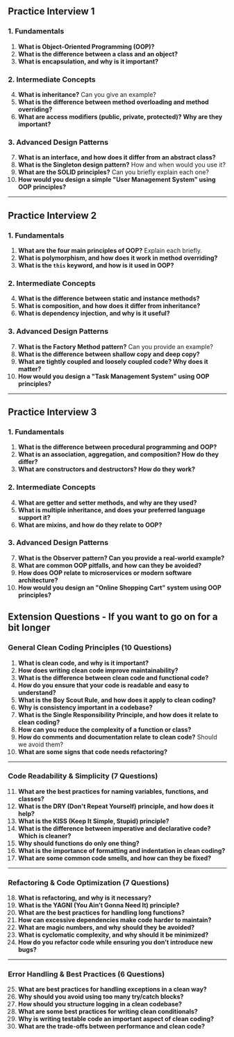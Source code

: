 ## Practice Interview 1

### **1. Fundamentals**
1. **What is Object-Oriented Programming (OOP)?**  
2. **What is the difference between a class and an object?**  
3. **What is encapsulation, and why is it important?**  

### **2. Intermediate Concepts**
4. **What is inheritance?** Can you give an example?  
5. **What is the difference between method overloading and method overriding?**  
6. **What are access modifiers (public, private, protected)? Why are they important?**  

### **3. Advanced Design Patterns**
7. **What is an interface, and how does it differ from an abstract class?**  
8. **What is the Singleton design pattern?** How and when would you use it?  
9. **What are the SOLID principles?** Can you briefly explain each one?  
10. **How would you design a simple "User Management System" using OOP principles?**  

---

## Practice Interview 2

### **1. Fundamentals**
1. **What are the four main principles of OOP?** Explain each briefly.  
2. **What is polymorphism, and how does it work in method overriding?**  
3. **What is the `this` keyword, and how is it used in OOP?**  

### **2. Intermediate Concepts**
4. **What is the difference between static and instance methods?**  
5. **What is composition, and how does it differ from inheritance?**  
6. **What is dependency injection, and why is it useful?**  

### **3. Advanced Design Patterns**
7. **What is the Factory Method pattern?** Can you provide an example?  
8. **What is the difference between shallow copy and deep copy?**  
9. **What are tightly coupled and loosely coupled code? Why does it matter?**  
10. **How would you design a "Task Management System" using OOP principles?**  

---

## Practice Interview 3

### **1. Fundamentals**
1. **What is the difference between procedural programming and OOP?**  
2. **What is an association, aggregation, and composition? How do they differ?**  
3. **What are constructors and destructors? How do they work?**  

### **2. Intermediate Concepts**
4. **What are getter and setter methods, and why are they used?**  
5. **What is multiple inheritance, and does your preferred language support it?**  
6. **What are mixins, and how do they relate to OOP?**  

### **3. Advanced Design Patterns**
7. **What is the Observer pattern? Can you provide a real-world example?**  
8. **What are common OOP pitfalls, and how can they be avoided?**  
9. **How does OOP relate to microservices or modern software architecture?**  
10. **How would you design an "Online Shopping Cart" system using OOP principles?**  

## **Extension Questions - If you want to go on for a bit longer**

### **General Clean Coding Principles (10 Questions)**
1. **What is clean code, and why is it important?**  
2. **How does writing clean code improve maintainability?**  
3. **What is the difference between clean code and functional code?**  
4. **How do you ensure that your code is readable and easy to understand?**  
5. **What is the Boy Scout Rule, and how does it apply to clean coding?**  
6. **Why is consistency important in a codebase?**  
7. **What is the Single Responsibility Principle, and how does it relate to clean coding?**  
8. **How can you reduce the complexity of a function or class?**  
9. **How do comments and documentation relate to clean code?** Should we avoid them?  
10. **What are some signs that code needs refactoring?**  

---

### **Code Readability & Simplicity (7 Questions)**
11. **What are the best practices for naming variables, functions, and classes?**  
12. **What is the DRY (Don't Repeat Yourself) principle, and how does it help?**  
13. **What is the KISS (Keep It Simple, Stupid) principle?**  
14. **What is the difference between imperative and declarative code? Which is cleaner?**  
15. **Why should functions do only one thing?**  
16. **What is the importance of formatting and indentation in clean coding?**  
17. **What are some common code smells, and how can they be fixed?**  

---

### **Refactoring & Code Optimization (7 Questions)**
18. **What is refactoring, and why is it necessary?**  
19. **What is the YAGNI (You Ain’t Gonna Need It) principle?**  
20. **What are the best practices for handling long functions?**  
21. **How can excessive dependencies make code harder to maintain?**  
22. **What are magic numbers, and why should they be avoided?**  
23. **What is cyclomatic complexity, and why should it be minimized?**  
24. **How do you refactor code while ensuring you don’t introduce new bugs?**  

---

### **Error Handling & Best Practices (6 Questions)**
25. **What are best practices for handling exceptions in a clean way?**  
26. **Why should you avoid using too many try/catch blocks?**  
27. **How should you structure logging in a clean codebase?**  
28. **What are some best practices for writing clean conditionals?**  
29. **Why is writing testable code an important aspect of clean coding?**  
30. **What are the trade-offs between performance and clean code?**  

